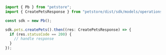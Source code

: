 <!-- Start SDK Example Usage -->
```typescript
import { Pb } from "petstore";
import { CreatePetsResponse } from "petstore/dist/sdk/models/operations";

const sdk = new Pb();

sdk.pets.createPets().then((res: CreatePetsResponse) => {
  if (res.statusCode == 200) {
    // handle response
  }
});
```
<!-- End SDK Example Usage -->